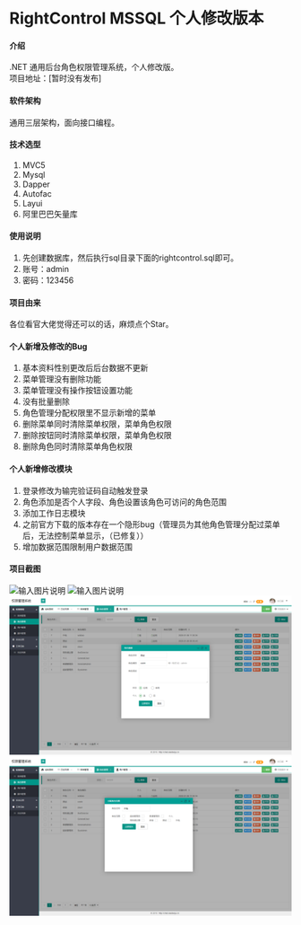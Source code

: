# RightControl MSSQL 个人修改版本

#### 介绍
.NET 通用后台角色权限管理系统，个人修改版。<br>
项目地址：[暂时没有发布]

#### 软件架构
通用三层架构，面向接口编程。


#### 技术选型

1. MVC5
2. Mysql
3. Dapper
4. Autofac
5. Layui
6. 阿里巴巴矢量库

#### 使用说明

1. 先创建数据库，然后执行sql目录下面的rightcontrol.sql即可。
2. 账号：admin
3. 密码：123456

#### 项目由来
各位看官大佬觉得还可以的话，麻烦点个Star。

#### 个人新增及修改的Bug
1. 基本资料性别更改后后台数据不更新
2. 菜单管理没有删除功能
3. 菜单管理没有操作按钮设置功能	
4. 没有批量删除
5. 角色管理分配权限里不显示新增的菜单
6. 删除菜单同时清除菜单权限，菜单角色权限
7. 删除按钮同时清除菜单权限，菜单角色权限
8. 删除角色同时清除菜单角色权限

#### 个人新增修改模块
1. 登录修改为输完验证码自动触发登录
2. 角色添加是否个人字段、角色设置该角色可访问的角色范围
3. 添加工作日志模块
4. 之前官方下载的版本存在一个隐形bug（管理员为其他角色管理分配过菜单后，无法控制菜单显示，（已修复））
5. 增加数据范围限制用户数据范围

#### 项目截图
![输入图片说明](https://images.gitee.com/uploads/images/2019/0620/133448_cd9a4888_1130037.jpeg "1.jpg")
![输入图片说明](https://images.gitee.com/uploads/images/2019/0620/133502_f04776ed_1130037.png "2.png")
![输入图片说明](https://github.com/306300669/RightControl.MSSQL/blob/master/RightControl.WebApp/Upload/img/TIM%E5%9B%BE%E7%89%8720200115141301.png "2.png")
![输入图片说明](https://github.com/306300669/RightControl.MSSQL/blob/master/RightControl.WebApp/Upload/img/TIM%E5%9B%BE%E7%89%8720200115141229.png "2.png")
